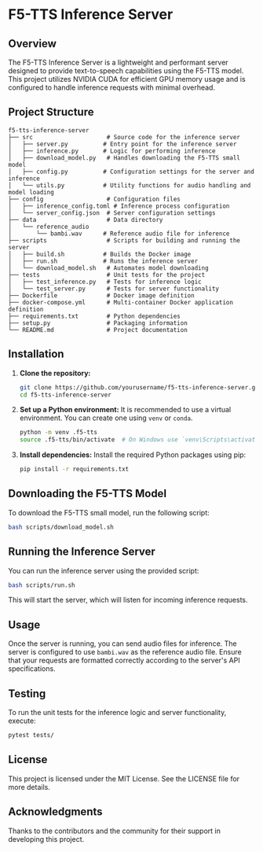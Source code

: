 # F5-TTS Inference Server

## Overview
The F5-TTS Inference Server is a lightweight and performant server designed to provide text-to-speech capabilities using the F5-TTS model. This project utilizes NVIDIA CUDA for efficient GPU memory usage and is configured to handle inference requests with minimal overhead.

## Project Structure
```
f5-tts-inference-server
├── src                     # Source code for the inference server
│   ├── server.py          # Entry point for the inference server
│   ├── inference.py       # Logic for performing inference
│   ├── download_model.py   # Handles downloading the F5-TTS small model
│   ├── config.py          # Configuration settings for the server and inference
│   └── utils.py           # Utility functions for audio handling and model loading
├── config                  # Configuration files
│   ├── inference_config.toml # Inference process configuration
│   └── server_config.json  # Server configuration settings
├── data                    # Data directory
│   └── reference_audio
│       └── bambi.wav      # Reference audio file for inference
├── scripts                 # Scripts for building and running the server
│   ├── build.sh           # Builds the Docker image
│   ├── run.sh             # Runs the inference server
│   └── download_model.sh   # Automates model downloading
├── tests                   # Unit tests for the project
│   ├── test_inference.py   # Tests for inference logic
│   └── test_server.py      # Tests for server functionality
├── Dockerfile              # Docker image definition
├── docker-compose.yml      # Multi-container Docker application definition
├── requirements.txt        # Python dependencies
├── setup.py                # Packaging information
└── README.md               # Project documentation
```

## Installation

1. **Clone the repository:**
   ```bash
   git clone https://github.com/yourusername/f5-tts-inference-server.git
   cd f5-tts-inference-server
   ```

2. **Set up a Python environment:**
   It is recommended to use a virtual environment. You can create one using `venv` or `conda`.

   ```bash
   python -m venv .f5-tts
   source .f5-tts/bin/activate  # On Windows use `venv\Scripts\activate`
   ```

3. **Install dependencies:**
   Install the required Python packages using pip:
   ```bash
   pip install -r requirements.txt
   ```

## Downloading the F5-TTS Model

To download the F5-TTS small model, run the following script:
```bash
bash scripts/download_model.sh
```

## Running the Inference Server

You can run the inference server using the provided script:
```bash
bash scripts/run.sh
```

This will start the server, which will listen for incoming inference requests.

## Usage

Once the server is running, you can send audio files for inference. The server is configured to use `bambi.wav` as the reference audio file. Ensure that your requests are formatted correctly according to the server's API specifications.

## Testing

To run the unit tests for the inference logic and server functionality, execute:
```bash
pytest tests/
```

## License

This project is licensed under the MIT License. See the LICENSE file for more details.

## Acknowledgments

Thanks to the contributors and the community for their support in developing this project.